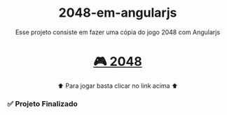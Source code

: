 <h1 align="center">2048-em-angularjs</h1>
<p align="center">Esse projeto consiste em fazer uma cópia do jogo 2048 com Angularjs</p>
<h1 align="center">
    <a href="https://2048angularjs.netlify.app/">🎮 2048</a>
</h1>
<p align="center">⬆️ Para jogar basta clicar no link acima ⬆️</p>
<h3>✅ Projeto Finalizado</h3>
